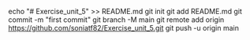 echo "# Exercise_unit_5" >> README.md
git init
git add README.md
git commit -m "first commit"
git branch -M main
git remote add origin https://github.com/soniatf82/Exercise_unit_5.git
git push -u origin main
